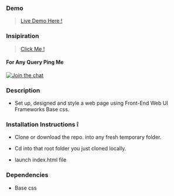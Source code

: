 ### Demo 

> [Live Demo Here !](https://mytestui.herokuapp.com/)

### Insipiration 

> [Click Me !](https://dribbble.com/shots/2714810-CS-GO-Client-Design/attachments/549087)

#### For Any Query Ping Me

[![Join the chat](https://img.shields.io/badge/gitter-join%20chat%20%E2%86%92-brightgreen.svg)](https://gitter.im/divyanshu001)

### Description 

* Set up, designed and style a web page using Front-End Web UI Frameworks Base css.


### Installation Instructions :grey_exclamation:

* Clone or download the repo. into any fresh temporary folder.

* Cd into that root folder you just cloned locally.

* launch index.html file 

### Dependencies

* Base css  






